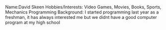 Name:David Skeen
Hobbies/Interests: Video Games, Movies, Books, Sports, Mechanics
Programming Background: I started programming last year as a freshman, it has always interested me but
we didnt have a good computer program at my high school